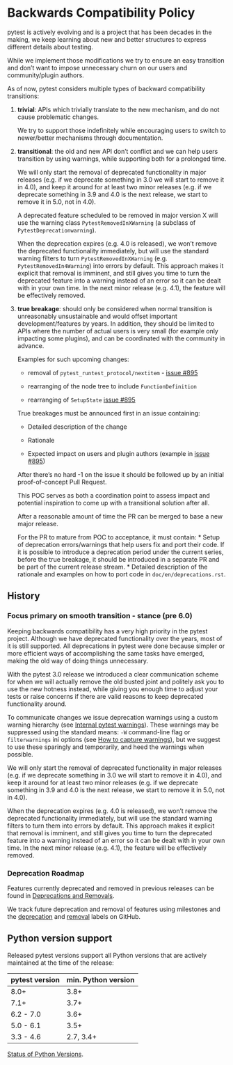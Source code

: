# Backwards Compatibility Policy

pytest is actively evolving and is a project that has been decades in the making, we keep learning about new and better structures to express different details about testing.

While we implement those modifications we try to ensure an easy transition and don’t want to impose unnecessary churn on our users and community/plugin authors.

As of now, pytest considers multiple types of backward compatibility transitions:

1. **trivial**: APIs which trivially translate to the new mechanism, and do not cause problematic changes.

    We try to support those indefinitely while encouraging users to switch to newer/better mechanisms through documentation.

2. **transitional**: the old and new API don’t conflict and we can help users transition by using warnings, while supporting both for a prolonged time.

    We will only start the removal of deprecated functionality in major releases (e.g. if we deprecate something in 3.0 we will start to remove it in 4.0), and keep it around for at least two minor releases (e.g. if we deprecate something in 3.9 and 4.0 is the next release, we start to remove it in 5.0, not in 4.0).

    A deprecated feature scheduled to be removed in major version X will use the warning class `PytestRemovedInXWarning` (a subclass of `PytestDeprecationwarning`).

    When the deprecation expires (e.g. 4.0 is released), we won’t remove the deprecated functionality immediately, but will use the standard warning filters to turn `PytestRemovedInXWarning` (e.g. `PytestRemovedIn4Warning`) into errors by default. This approach makes it explicit that removal is imminent, and still gives you time to turn the deprecated feature into a warning instead of an error so it can be dealt with in your own time. In the next minor release (e.g. 4.1), the feature will be effectively removed.

3. **true breakage**: should only be considered when normal transition is unreasonably unsustainable and would offset important development/features by years. In addition, they should be limited to APIs where the number of actual users is very small (for example only impacting some plugins), and can be coordinated with the community in advance.

    Examples for such upcoming changes:

    - removal of `pytest_runtest_protocol/nextitem` - [issue #895](https://github.com/pytest-dev/pytest/issues/895)

    - rearranging of the node tree to include `FunctionDefinition`

    - rearranging of `SetupState` [issue #895](https://github.com/pytest-dev/pytest/issues/895)

    True breakages must be announced first in an issue containing:

    - Detailed description of the change

    - Rationale

    - Expected impact on users and plugin authors (example in [issue #895](https://github.com/pytest-dev/pytest/issues/895))

    After there’s no hard -1 on the issue it should be followed up by an initial proof-of-concept Pull Request.

    This POC serves as both a coordination point to assess impact and potential inspiration to come up with a transitional solution after all.

    After a reasonable amount of time the PR can be merged to base a new major release.

    For the PR to mature from POC to acceptance, it must contain: * Setup of deprecation errors/warnings that help users fix and port their code. If it is possible to introduce a deprecation period under the current series, before the true breakage, it should be introduced in a separate PR and be part of the current release stream. * Detailed description of the rationale and examples on how to port code in `doc/en/deprecations.rst`.

## History

### Focus primary on smooth transition - stance (pre 6.0)

Keeping backwards compatibility has a very high priority in the pytest project. Although we have deprecated functionality over the years, most of it is still supported. All deprecations in pytest were done because simpler or more efficient ways of accomplishing the same tasks have emerged, making the old way of doing things unnecessary.

With the pytest 3.0 release we introduced a clear communication scheme for when we will actually remove the old busted joint and politely ask you to use the new hotness instead, while giving you enough time to adjust your tests or raise concerns if there are valid reasons to keep deprecated functionality around.

To communicate changes we issue deprecation warnings using a custom warning hierarchy (see [Internal pytest warnings](/python/pytest/how_to_guides/warning#internal-pytest-warnings)). These warnings may be suppressed using the standard means: `-W` command-line flag or `filterwarnings` ini options (see [How to capture warnings](/python/pytest/how_to_guides/warning#how-to-capture-warnings)), but we suggest to use these sparingly and temporarily, and heed the warnings when possible.

We will only start the removal of deprecated functionality in major releases (e.g. if we deprecate something in 3.0 we will start to remove it in 4.0), and keep it around for at least two minor releases (e.g. if we deprecate something in 3.9 and 4.0 is the next release, we start to remove it in 5.0, not in 4.0).

When the deprecation expires (e.g. 4.0 is released), we won’t remove the deprecated functionality immediately, but will use the standard warning filters to turn them into errors by default. This approach makes it explicit that removal is imminent, and still gives you time to turn the deprecated feature into a warning instead of an error so it can be dealt with in your own time. In the next minor release (e.g. 4.1), the feature will be effectively removed.

### Deprecation Roadmap

Features currently deprecated and removed in previous releases can be found in [Deprecations and Removals](/python/pytest/further_topics/deprecation#deprecations-and-removals).

We track future deprecation and removal of features using milestones and the [deprecation](https://github.com/pytest-dev/pytest/issues?q=label%3A%22type%3A+deprecation%22) and [removal](https://github.com/pytest-dev/pytest/labels/type%3A%20removal) labels on GitHub.

## Python version support

Released pytest versions support all Python versions that are actively maintained at the time of the release:

| pytest version | min. Python version |
|----------------|---------------------|
| 8.0+           | 3.8+                |
| 7.1+           | 3.7+                |
| 6.2 - 7.0      | 3.6+                |
| 5.0 - 6.1      | 3.5+                |
| 3.3 - 4.6      | 2.7, 3.4+           |

[Status of Python Versions](https://devguide.python.org/versions/).